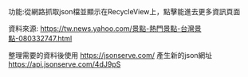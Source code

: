 功能:從網路抓取json檔並顯示在RecycleView上，點擊能進去更多資訊頁面

資料來源: https://tw.news.yahoo.com/景點-熱門景點-台灣景點-080332747.html

整理需要的資料後使用 https://jsonserve.com/ 產生新的json網址 https://api.jsonserve.com/4dJ9pS
